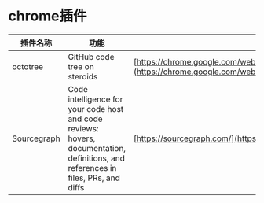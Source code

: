 # chrome插件

|插件名称|功能|链接|
|----|-----|-----|
|octotree|GitHub code tree on steroids|[https://chrome.google.com/webstore/detail/octotree/bkhaagjahfmjljalopjnoealnfndnagc](https://chrome.google.com/webstore/detail/octotree/bkhaagjahfmjljalopjnoealnfndnagc)|
|Sourcegraph|Code intelligence for your code host and code reviews: hovers, documentation, definitions, and references in files, PRs, and diffs|[https://sourcegraph.com/](https://sourcegraph.com/)|